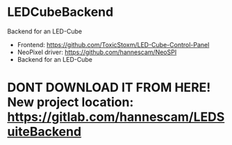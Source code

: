 # LEDCubeBackend
Backend for an LED-Cube
- Frontend: https://github.com/ToxicStoxm/LED-Cube-Control-Panel
- NeoPixel driver: https://github.com/hannescam/NeoSPI
- Backend for an LED-Cube
# DONT DOWNLOAD IT FROM HERE! New project location: https://gitlab.com/hannescam/LEDSuiteBackend
